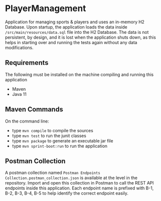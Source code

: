 # PlayerManagement
Application for managing sports & players and uses an in-memory H2 Database.
Upon startup, the application loads the data inside `/src/main/resources/data.sql` file into the H2 Database.
The data is not persistent, by design, and it is lost when the application shuts down, as this helps in starting over and running the tests again without any data modifications.

## Requirements
The following must be installed on the machine compiling and running this application
- Maven
- Java 11

## Maven Commands
On the command line:
- type `mvn compile` to compile the sources
- type `mvn test` to run the junit classes
- type `mvn package` to generate an executable jar file
- type `mvn sprint-boot:run` to run the application

## Postman Collection
A postman collection named `Postman Endpoints Collection.postman_collection.json` is available at the level in the repository.
Import and open this collection in Postman to call the REST API endpoints inside this application. Each endpoint name is prefixed with B-1, B-2, B-3, B-4, B-5 to help identify the correct endpoint easily.

